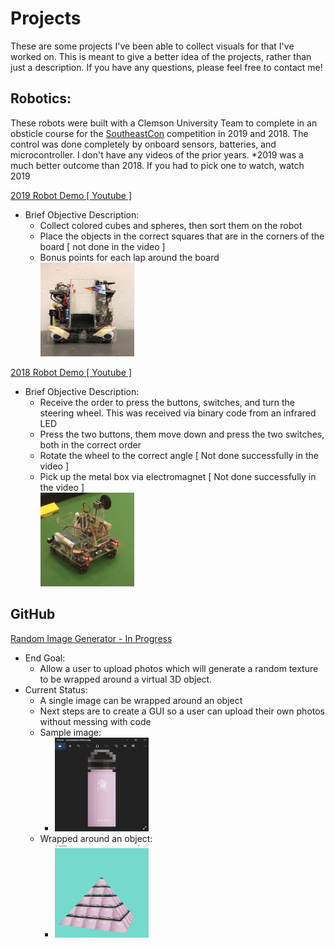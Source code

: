 # Projects
These are some projects I've been able to collect visuals for that I've worked on. This is meant to give a better idea of the projects,
rather than just a description. If you have any questions, please feel free to contact me!


## Robotics:
These robots were built with a Clemson University Team to complete in an obsticle course for the [SoutheastCon](https://attend.ieee.org/southeastcon-2021/) 
competition in 2019 and 2018. The control was done completely by onboard sensors, batteries, and microcontroller. I don't have any videos of the prior years. 
*2019 was a much better outcome than 2018. If you had to pick one to watch, watch 2019 

[2019 Robot Demo [ Youtube ] ](https://youtu.be/v7Fcc2j_vHM)
* Brief Objective Description:
    * Collect colored cubes and spheres, then sort them on the robot
    * Place the objects in the correct squares that are in the corners of the board [ not done in the video ]
    * Bonus points for each lap around the board 
<br /><img src="https://github.com/phooten/Portfolio/blob/main/reference/Robot_2019.jpg" width="150" height="150">


[2018 Robot Demo [ Youtube ] ](https://youtu.be/KLXMmuJMLeM)
* Brief Objective Description:
    * Receive the order to press the buttons, switches, and turn the steering wheel. This was received via binary code from an infrared LED
    * Press the two buttons, them move down and press the two switches, both in the correct order
    * Rotate the wheel to the correct angle [ Not done successfully in the video ]
    * Pick up the metal box via electromagnet [ Not done successfully in the video ]
<br /><img src="https://github.com/phooten/Portfolio/blob/main/reference/Robot_2018.PNG?raw=true" width="150" height="150">

## GitHub
[ Random Image Generator - In Progress](https://github.com/phooten/imageGenerator.git)
* End Goal: 
   * Allow a user to upload photos which will generate a random texture to be wrapped around a virtual 3D object.
* Current Status:
   *  A single image can be wrapped around an object
   *  Next steps are to create a GUI so a user can upload their own photos without messing with code
   * Sample image: 
      * <img src="https://github.com/phooten/Portfolio/blob/main/reference/Sample_Texture.png?raw=true" width="150" height="150"> 
   * Wrapped around an object: 
      * <img src="https://github.com/phooten/Portfolio/blob/main/reference/Wrapped_Texture.png?raw=true" width="150" height="150">
